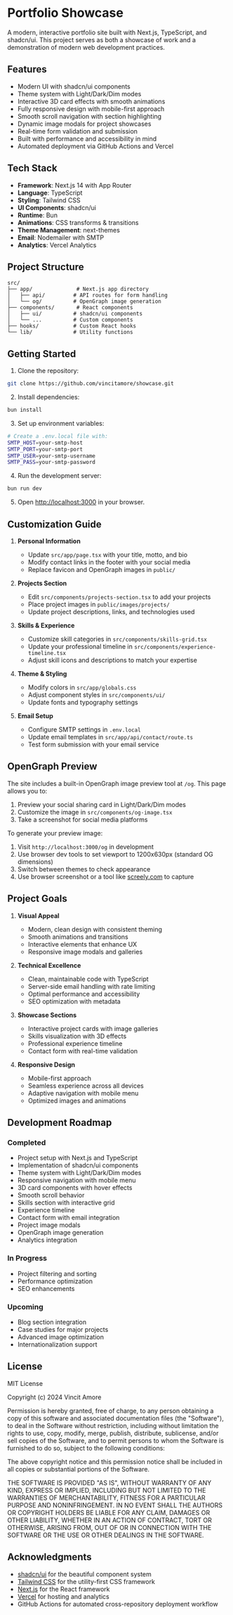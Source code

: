 # Portfolio Showcase

A modern, interactive portfolio site built with Next.js, TypeScript, and shadcn/ui. This project serves as both a showcase of work and a demonstration of modern web development practices.

## Features

- Modern UI with shadcn/ui components
- Theme system with Light/Dark/Dim modes
- Interactive 3D card effects with smooth animations
- Fully responsive design with mobile-first approach
- Smooth scroll navigation with section highlighting
- Dynamic image modals for project showcases
- Real-time form validation and submission
- Built with performance and accessibility in mind
- Automated deployment via GitHub Actions and Vercel

## Tech Stack

- **Framework**: Next.js 14 with App Router
- **Language**: TypeScript
- **Styling**: Tailwind CSS
- **UI Components**: shadcn/ui
- **Runtime**: Bun
- **Animations**: CSS transforms & transitions
- **Theme Management**: next-themes
- **Email**: Nodemailer with SMTP
- **Analytics**: Vercel Analytics

## Project Structure

```
src/
├── app/              # Next.js app directory
│   ├── api/         # API routes for form handling
│   └── og/          # OpenGraph image generation
├── components/       # React components
│   ├── ui/          # shadcn/ui components
│   └── ...          # Custom components
├── hooks/           # Custom React hooks
└── lib/             # Utility functions
```

## Getting Started

1. Clone the repository:
```bash
git clone https://github.com/vincitamore/showcase.git
```

2. Install dependencies:
```bash
bun install
```

3. Set up environment variables:
```bash
# Create a .env.local file with:
SMTP_HOST=your-smtp-host
SMTP_PORT=your-smtp-port
SMTP_USER=your-smtp-username
SMTP_PASS=your-smtp-password
```

4. Run the development server:
```bash
bun run dev
```

5. Open [http://localhost:3000](http://localhost:3000) in your browser.

## Customization Guide

1. **Personal Information**
   - Update `src/app/page.tsx` with your title, motto, and bio
   - Modify contact links in the footer with your social media
   - Replace favicon and OpenGraph images in `public/`

2. **Projects Section**
   - Edit `src/components/projects-section.tsx` to add your projects
   - Place project images in `public/images/projects/`
   - Update project descriptions, links, and technologies used

3. **Skills & Experience**
   - Customize skill categories in `src/components/skills-grid.tsx`
   - Update your professional timeline in `src/components/experience-timeline.tsx`
   - Adjust skill icons and descriptions to match your expertise

4. **Theme & Styling**
   - Modify colors in `src/app/globals.css`
   - Adjust component styles in `src/components/ui/`
   - Update fonts and typography settings

5. **Email Setup**
   - Configure SMTP settings in `.env.local`
   - Update email templates in `src/app/api/contact/route.ts`
   - Test form submission with your email service

## OpenGraph Preview

The site includes a built-in OpenGraph image preview tool at `/og`. This page allows you to:
1. Preview your social sharing card in Light/Dark/Dim modes
2. Customize the image in `src/components/og-image.tsx`
3. Take a screenshot for social media platforms

To generate your preview image:
1. Visit `http://localhost:3000/og` in development
2. Use browser dev tools to set viewport to 1200x630px (standard OG dimensions)
3. Switch between themes to check appearance
4. Use browser screenshot or a tool like [screely.com](https://www.screely.com) to capture

## Project Goals

1. **Visual Appeal**
   - Modern, clean design with consistent theming
   - Smooth animations and transitions
   - Interactive elements that enhance UX
   - Responsive image modals and galleries

2. **Technical Excellence**
   - Clean, maintainable code with TypeScript
   - Server-side email handling with rate limiting
   - Optimal performance and accessibility
   - SEO optimization with metadata

3. **Showcase Sections**
   - Interactive project cards with image galleries
   - Skills visualization with 3D effects
   - Professional experience timeline
   - Contact form with real-time validation

4. **Responsive Design**
   - Mobile-first approach
   - Seamless experience across all devices
   - Adaptive navigation with mobile menu
   - Optimized images and animations

## Development Roadmap

### Completed
- Project setup with Next.js and TypeScript
- Implementation of shadcn/ui components
- Theme system with Light/Dark/Dim modes
- Responsive navigation with mobile menu
- 3D card components with hover effects
- Smooth scroll behavior
- Skills section with interactive grid
- Experience timeline
- Contact form with email integration
- Project image modals
- OpenGraph image generation
- Analytics integration

### In Progress
- Project filtering and sorting
- Performance optimization
- SEO enhancements

### Upcoming
- Blog section integration
- Case studies for major projects
- Advanced image optimization
- Internationalization support

## License

MIT License

Copyright (c) 2024 Vincit Amore

Permission is hereby granted, free of charge, to any person obtaining a copy of this software and associated documentation files (the "Software"), to deal in the Software without restriction, including without limitation the rights to use, copy, modify, merge, publish, distribute, sublicense, and/or sell copies of the Software, and to permit persons to whom the Software is furnished to do so, subject to the following conditions:

The above copyright notice and this permission notice shall be included in all copies or substantial portions of the Software.

THE SOFTWARE IS PROVIDED "AS IS", WITHOUT WARRANTY OF ANY KIND, EXPRESS OR IMPLIED, INCLUDING BUT NOT LIMITED TO THE WARRANTIES OF MERCHANTABILITY, FITNESS FOR A PARTICULAR PURPOSE AND NONINFRINGEMENT. IN NO EVENT SHALL THE AUTHORS OR COPYRIGHT HOLDERS BE LIABLE FOR ANY CLAIM, DAMAGES OR OTHER LIABILITY, WHETHER IN AN ACTION OF CONTRACT, TORT OR OTHERWISE, ARISING FROM, OUT OF OR IN CONNECTION WITH THE SOFTWARE OR THE USE OR OTHER DEALINGS IN THE SOFTWARE.

## Acknowledgments

- [shadcn/ui](https://ui.shadcn.com/) for the beautiful component system
- [Tailwind CSS](https://tailwindcss.com/) for the utility-first CSS framework
- [Next.js](https://nextjs.org/) for the React framework
- [Vercel](https://vercel.com) for hosting and analytics
- GitHub Actions for automated cross-repository deployment workflow
